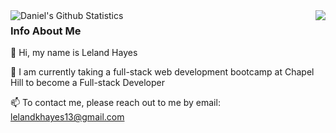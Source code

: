 
<a href="https://github.com/ilelandhayes/ilelandhayes">
  <img align="right" src="https://github-readme-stats.vercel.app/api/top-langs/?username=ilelandhayes&show=java,html,css,tex&title_color=57A6FF&text_color=c9cacc&icon_color=2bbc8a&bg_color=0D1116&border_color=57A6FF&langs_count=3" />
</a>

<a href="https://github.com/ilelandhayes">
  <img align="left" src="https://github-readme-stats.vercel.app/api?username=ilelandhayes&line_height=27&count_private=false&title_color=57A6FF&text_color=c9cacc&icon_color=57A6FF&bg_color=0D1116&border_color=57A6FF" alt="Daniel's Github Statistics"/>
</a>

### Info About Me

👋 Hi, my name is Leland Hayes

🧠 I am currently taking a full-stack web development bootcamp at Chapel Hill to become a Full-stack Developer

📫 To contact me, please reach out to me by email: lelandkhayes13@gmail.com 
